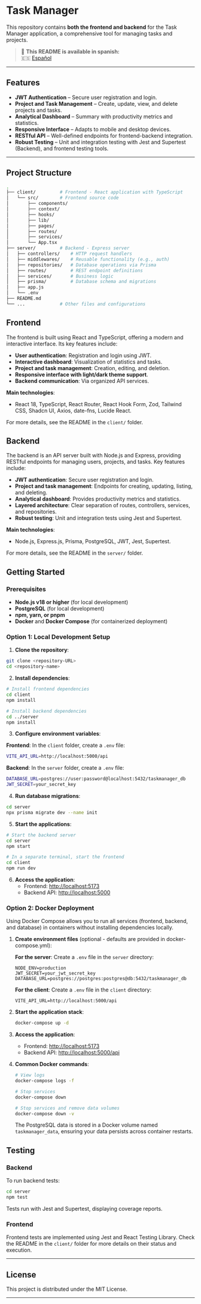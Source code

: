 # Task Manager

This repository contains **both the frontend and backend** for the Task Manager application, a comprehensive tool for managing tasks and projects.

> 📌 **This README is available in spanish:**  
> 🇪🇸 [Español](README_es.md)

---

## Features
- **JWT Authentication** – Secure user registration and login.
- **Project and Task Management** – Create, update, view, and delete projects and tasks.
- **Analytical Dashboard** – Summary with productivity metrics and statistics.
- **Responsive Interface** – Adapts to mobile and desktop devices.
- **RESTful API** – Well-defined endpoints for frontend-backend integration.
- **Robust Testing** – Unit and integration testing with Jest and Supertest (Backend), and frontend testing tools.

---

## Project Structure

```bash
.
├── client/         # Frontend - React application with TypeScript
│   └── src/        # Frontend source code
│       ├── components/
│       ├── context/
│       ├── hooks/
│       ├── lib/
│       ├── pages/
│       ├── routes/
│       ├── services/
│       └── App.tsx
├── server/         # Backend - Express server
│   ├── controllers/    # HTTP request handlers
│   ├── middlewares/    # Reusable functionality (e.g., auth)
│   ├── repositories/   # Database operations via Prisma
│   ├── routes/         # REST endpoint definitions
│   ├── services/       # Business logic
│   ├── prisma/         # Database schema and migrations
│   ├── app.js
│   └── .env
├── README.md
└── ...             # Other files and configurations
```

## Frontend

The frontend is built using React and TypeScript, offering a modern and interactive interface. Its key features include:

- **User authentication**: Registration and login using JWT.
- **Interactive dashboard**: Visualization of statistics and tasks.
- **Project and task management**: Creation, editing, and deletion.
- **Responsive interface with light/dark theme support**.
- **Backend communication**: Via organized API services.

**Main technologies**:

- React 18, TypeScript, React Router, React Hook Form, Zod, Tailwind CSS, Shadcn UI, Axios, date-fns, Lucide React.

For more details, see the README in the `client/` folder.


## Backend

The backend is an API server built with Node.js and Express, providing RESTful endpoints for managing users, projects, and tasks. Key features include:

- **JWT authentication**: Secure user registration and login.
- **Project and task management**: Endpoints for creating, updating, listing, and deleting.
- **Analytical dashboard**: Provides productivity metrics and statistics.
- **Layered architecture**: Clear separation of routes, controllers, services, and repositories.
- **Robust testing**: Unit and integration tests using Jest and Supertest.

**Main technologies**:

- Node.js, Express.js, Prisma, PostgreSQL, JWT, Jest, Supertest.

For more details, see the README in the `server/` folder.

## Getting Started

### Prerequisites

- **Node.js v18 or higher** (for local development)
- **PostgreSQL** (for local development)
- **npm, yarn, or pnpm**
- **Docker** and **Docker Compose** (for containerized deployment)

### Option 1: Local Development Setup

1. **Clone the repository**:

```bash
git clone <repository-URL>
cd <repository-name>
```

2. **Install dependencies**:

```bash
# Install frontend dependencies
cd client
npm install

# Install backend dependencies
cd ../server
npm install
```

3. **Configure environment variables**:

**Frontend**: In the `client` folder, create a `.env` file:

```bash
VITE_API_URL=http://localhost:5000/api
```

**Backend**: In the `server` folder, create a `.env` file:

```bash
DATABASE_URL=postgres://user:password@localhost:5432/taskmanager_db
JWT_SECRET=your_secret_key
```

4. **Run database migrations**:

```bash
cd server
npx prisma migrate dev --name init
```

5. **Start the applications**:

```bash
# Start the backend server
cd server
npm start

# In a separate terminal, start the frontend
cd client
npm run dev
```

6. **Access the application**:
   - Frontend: [http://localhost:5173](http://localhost:5173)
   - Backend API: [http://localhost:5000](http://localhost:5000)

### Option 2: Docker Deployment

Using Docker Compose allows you to run all services (frontend, backend, and database) in containers without installing dependencies locally.

1. **Create environment files** (optional - defaults are provided in docker-compose.yml):

   **For the server**: Create a `.env` file in the `server` directory:

   ```
   NODE_ENV=production
   JWT_SECRET=your_jwt_secret_key
   DATABASE_URL=postgres://postgres:postgres@db:5432/taskmanager_db
   ```

   **For the client**: Create a `.env` file in the `client` directory:

   ```
   VITE_API_URL=http://localhost:5000/api
   ```

2. **Start the application stack**:

   ```bash
   docker-compose up -d
   ```

3. **Access the application**:
   - Frontend: [http://localhost:5173](http://localhost:5173)
   - Backend API: [http://localhost:5000/api](http://localhost:5000/api)

4. **Common Docker commands**:

   ```bash
   # View logs
   docker-compose logs -f

   # Stop services
   docker-compose down

   # Stop services and remove data volumes
   docker-compose down -v
   ```

   The PostgreSQL data is stored in a Docker volume named `taskmanager_data`, ensuring your data persists across container restarts.

## Testing

### Backend

To run backend tests:

```bash
cd server
npm test
```

Tests run with Jest and Supertest, displaying coverage reports.

### Frontend

Frontend tests are implemented using Jest and React Testing Library. Check the README in the `client/` folder for more details on their status and execution.

---

## License

This project is distributed under the MIT License.

---

